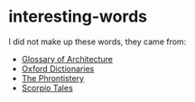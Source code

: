 interesting-words
=================

I did not make up these words, they came from:
* [Glossary of Architecture](https://en.wikipedia.org/wiki/Glossary_of_architecture)
* [Oxford Dictionaries](https://en.oxforddictionaries.com/explore/weird-and-wonderful-words)
* [The Phrontistery](http://www.phrontistery.info/ihlstart.html)
* [Scorpio Tales](http://users.tinyonline.co.uk/gswithenbank/unuwords.htm)
